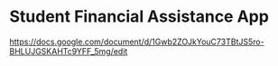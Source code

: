 # Student Financial Assistance App
https://docs.google.com/document/d/1Gwb2ZOJkYouC73TBtJS5ro-BHLUJGSKAHTc9YFF_5mg/edit
